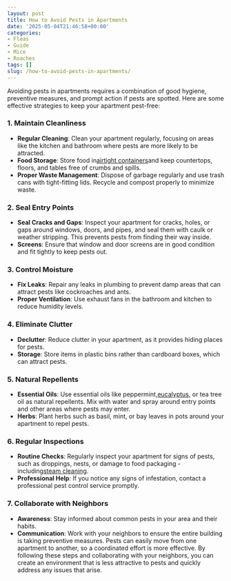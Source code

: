 ```yaml
---
layout: post
title: How to Avoid Pests in Apartments
date: '2025-05-04T21:46:58+00:00'
categories:
- Fleas
- Guide
- Mice
- Roaches
tags: []
slug: /how-to-avoid-pests-in-apartments/
---
```


Avoiding pests in apartments requires a combination of good hygiene, preventive measures, and prompt action if pests are spotted. Here are some effective strategies to keep your apartment pest-free:
### 1. Maintain Cleanliness
- **Regular Cleaning**: Clean your apartment regularly, focusing on areas like the kitchen and bathroom where pests are more likely to be attracted.
- **Food Storage**: Store food in[airtight containers](https://pestpolicy.com/how-to-get-rid-of-cockroaches-in-apartments/)and keep countertops, floors, and tables free of crumbs and spills.
- **Proper Waste Management**: Dispose of garbage regularly and use trash cans with tight-fitting lids. Recycle and compost properly to minimize waste.
### 2. Seal Entry Points
- **Seal Cracks and Gaps**: Inspect your apartment for cracks, holes, or gaps around windows, doors, and pipes, and seal them with caulk or weather stripping. This prevents pests from finding their way inside.
- **Screens**: Ensure that window and door screens are in good condition and fit tightly to keep pests out.
### 3. Control Moisture
- **Fix Leaks**: Repair any leaks in plumbing to prevent damp areas that can attract pests like cockroaches and ants.
- **Proper Ventilation**: Use exhaust fans in the bathroom and kitchen to reduce humidity levels.
### 4. Eliminate Clutter
- **Declutter**: Reduce clutter in your apartment, as it provides hiding places for pests.
- **Storage**: Store items in plastic bins rather than cardboard boxes, which can attract pests.
### 5. Natural Repellents
- **Essential Oils**: Use essential oils like peppermint,[eucalyptus](https://pestpolicy.com/how-to-use-eucalyptus-oil-for-bed-bugs/), or tea tree oil as natural repellents. Mix with water and spray around entry points and other areas where pests may enter.
- **Herbs**: Plant herbs such as basil, mint, or bay leaves in pots around your apartment to repel pests.
### 6. Regular Inspections
- **Routine Checks**: Regularly inspect your apartment for signs of pests, such as droppings, nests, or damage to food packaging - including[steam cleaning](https://pestpolicy.com/best-steam-cleaner-for-fleas/).
- **Professional Help**: If you notice any signs of infestation, contact a professional pest control service promptly.
### 7. Collaborate with Neighbors
- **Awareness**: Stay informed about common pests in your area and their habits.
- **Communication**: Work with your neighbors to ensure the entire building is taking preventive measures. Pests can easily move from one apartment to another, so a coordinated effort is more effective.
By following these steps and collaborating with your neighbors, you can create an environment that is less attractive to pests and quickly address any issues that arise.
